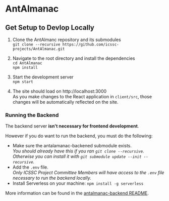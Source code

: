 # AntAlmanac

## Get Setup to Devlop Locally
1. Clone the AntAlmanc repository and its submodules  
`git clone --recursive https://github.com/icssc-projects/AntAlmanac.git`

2. Navigate to the root directory and install the dependencies  
`cd AntAlmanac`  
`npm install`  

3. Start the development server  
`npm start`

4. The site should load on http://localhost:3000  
As you make changes to the React application in `client/src`, those changes will be automatically reflected on the site.

### Running the Backend
The backend server **isn't necessary for frontend development**.

However if you do want to run the backend, you must do the following:
- Make sure the antalamanac-backened submodule exists.  
_You should already have this if you ran `git clone --recursive`. Otherwise you can install it with `git submodule update --init --recursive`._
- Add the `.env` file.  
_Only ICSSC Project Committee Members will have access to the `.env` file necessary to run the backend locally._
- Install Serverless on your machine: `npm install -g serverless`

More information can be found in the [antalmanac-backend README](https://github.com/icssc-projects/antalmanac-backend#readme).